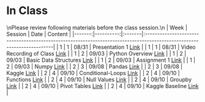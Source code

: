 In Class
============================

\nPlease review following materials before the class session.\n
|   Week |   Session | Date   | Content                                                                                                                |
|-------:|----------:|:-------|:-----------------------------------------------------------------------------------------------------------------------|
|      1 |         1 | 08/31  | Presentation 1 [Link](https://drive.google.com/open?id=1_5TGwja9jfGIi5FXMpLL_j5gkVuYC7U5)                              |
|      1 |         1 | 08/31  | Video Recording of Class [Link](https://rensselaer.webex.com/rensselaer/ldr.php?RCID=bfb2ae23c30e4151ba55599a4e0e1d8a) |
|      1 |         2 | 09/03  | Python Overview [Link](../notebooks/01-intro-python/01-python-overview)                                                |
|      1 |         2 | 09/03  | Basic Data Structures [Link](../notebooks/01-intro-python/02-datastructures)                                           |
|      1 |         2 | 09/03  | Assignment 1 [Link](../assignments/assignment1/01starter)                                                              |
|      1 |         2 | 09/03  | Numpy [Link](../notebooks/01-intro-python/03-numpy)                                                                    |
|      2 |         3 | 09/08  | Pandas [Link](../notebooks/01-intro-python/04-pandas)                                                                  |
|      2 |         3 | 09/08  | Kaggle  [Link](https://www.kaggle.com/)                                                                                |
|      2 |         4 | 09/10  | Conditional-Loops [Link](../notebooks/02-intro-python/01-conditionals-loops)                                           |
|      2 |         4 | 09/10  | Functions [Link](../notebooks/02-intro-python/02-functions)                                                            |
|      2 |         4 | 09/10  | Null Values [Link](../notebooks/02-intro-python/03-null-values)                                                        |
|      2 |         4 | 09/10  | Groupby  [Link](../notebooks/02-intro-python/04-groupby)                                                               |
|      2 |         4 | 09/10  | Pivot Tables [Link](../notebooks/02-intro-python/04-pivottable)                                                        |
|      2 |         4 | 09/10  | Kaggle Baseline [Link](../notebooks/02-intro-python/05-kaggle-baseline)                                                |